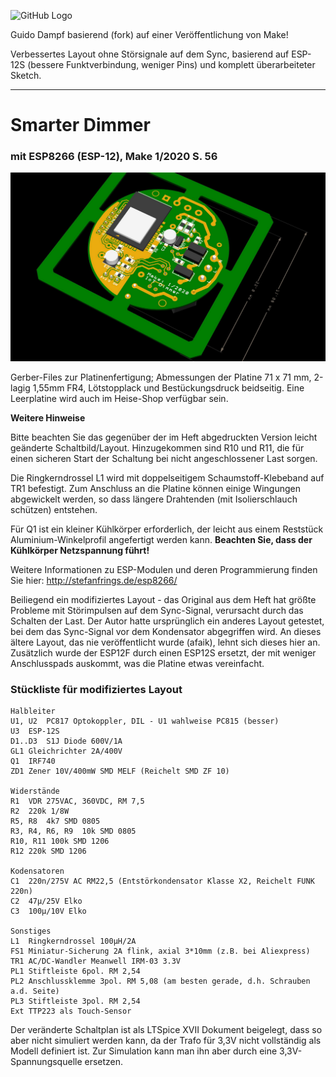 ![GitHub Logo](http://www.heise.de/make/icons/make_logo.png)

Guido Dampf basierend (fork) auf einer Veröffentlichung von Make!

Verbessertes Layout ohne Störsignale auf dem Sync, basierend auf ESP-12S (bessere Funktverbindung, weniger Pins) und komplett überarbeiteter Sketch.

***

# Smarter Dimmer

### mit ESP8266 (ESP-12), Make 1/2020 S. 56

![Picture](https://github.com/MakeMagazinDE/Smart-Dimmer/blob/master/iot_dimmer_v02.jpg)

Gerber-Files zur Platinenfertigung; Abmessungen der Platine 71 x 71 mm, 2-lagig 1,55mm FR4, Lötstopplack und Bestückungsdruck beidseitig. Eine Leerplatine wird auch im Heise-Shop verfügbar sein.

**Weitere Hinweise**

Bitte beachten Sie das gegenüber der im Heft abgedruckten Version leicht geänderte Schaltbild/Layout. Hinzugekommen sind R10 und R11, die für einen sicheren Start der Schaltung bei nicht angeschlossener Last sorgen.

Die Ringkerndrossel L1 wird mit doppelseitigem Schaumstoff-Klebeband auf TR1 befestigt. Zum Anschluss an die Platine können einige Wingungen abgewickelt werden, so dass längere Drahtenden (mit Isolierschlauch schützen) entstehen.

Für Q1 ist ein kleiner Kühlkörper erforderlich, der leicht aus einem Reststück Aluminium-Winkelprofil angefertigt werden kann. **Beachten Sie, dass der Kühlkörper Netzspannung führt!**

Weitere Informationen zu ESP-Modulen und deren Programmierung finden Sie hier: http://stefanfrings.de/esp8266/

Beiliegend ein modifiziertes Layout - das Original aus dem Heft hat größte Probleme mit Störimpulsen auf dem Sync-Signal, verursacht durch das Schalten der Last. Der Autor hatte ursprünglich ein anderes Layout getestet, bei dem das Sync-Signal vor dem Kondensator abgegriffen wird. An dieses ältere Layout, das nie veröffentlicht wurde (afaik), lehnt sich dieses hier an. Zusätzlich wurde der ESP12F durch einen ESP12S ersetzt, der mit weniger Anschlusspads auskommt, was die Platine etwas vereinfacht.

### Stückliste für modifiziertes Layout

	Halbleiter
	U1, U2  PC817 Optokoppler, DIL - U1 wahlweise PC815 (besser)
	U3  ESP-12S
	D1..D3  S1J Diode 600V/1A
	GL1 Gleichrichter 2A/400V
	Q1  IRF740
	ZD1 Zener 10V/400mW SMD MELF (Reichelt SMD ZF 10)
 
	Widerstände
	R1  VDR 275VAC, 360VDC, RM 7,5
	R2  220k 1/8W
	R5, R8  4k7 SMD 0805
	R3, R4, R6, R9  10k SMD 0805
	R10, R11 100k SMD 1206
	R12 220k SMD 1206

	Kodensatoren
	C1  220n/275V AC RM22,5 (Entstörkondensator Klasse X2, Reichelt FUNK 220n)
	C2  47µ/25V Elko 
	C3  100µ/10V Elko

	Sonstiges
	L1  Ringkerndrossel 100µH/2A
	FS1 Miniatur-Sicherung 2A flink, axial 3*10mm (z.B. bei Aliexpress)
	TR1 AC/DC-Wandler Meanwell IRM-03 3.3V
	PL1 Stiftleiste 6pol. RM 2,54
	PL2 Anschlussklemme 3pol. RM 5,08 (am besten gerade, d.h. Schrauben a.d. Seite)
	PL3 Stiftleiste 3pol. RM 2,54
	Ext TTP223 als Touch-Sensor

Der veränderte Schaltplan ist als LTSpice XVII Dokument beigelegt, dass so aber nicht simuliert werden kann, da der Trafo für 3,3V nicht vollständig als Modell definiert ist. Zur Simulation kann man ihn aber durch eine 3,3V-Spannungsquelle ersetzen.
